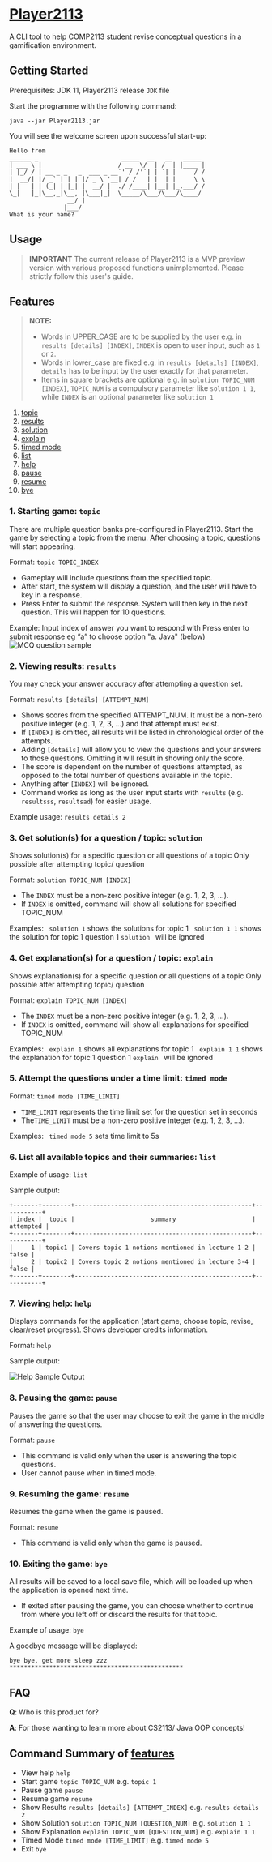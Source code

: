 # [Player2113](https://github.com/AY2324S2-CS2113-F15-1/tp/releases)

A CLI tool to help COMP2113 student revise conceptual questions in a gamification environment.

## Getting Started

Prerequisites: JDK 11, Player2113 release `JDK` file

Start the programme with the following command:

```
java --jar Player2113.jar
```

You will see the welcome screen upon successful start-up:

```
Hello from
______ _                       _____  __   __   _____
| ___ \ |                     / __  \/  | /  | |____ |
| |_/ / | __ _ _   _  ___ _ __`' / /'`| | `| |     / /
|  __/| |/ _` | | | |/ _ \ '__| / /   | |  | |     \ \
| |   | | (_| | |_| |  __/ |  ./ /____| |__| |_.___/ /
\_|   |_|\__,_|\__, |\___|_|  \_____/\___/\___/\____/
                __/ |
               |___/
What is your name?
```
## Usage

> **IMPORTANT**
> The current release of Player2113 is a MVP preview version with various proposed functions unimplemented. Please strictly follow this user's guide.

## Features
> **NOTE:**
> + Words in UPPER_CASE are to be supplied by the user e.g. in `results [details] [INDEX]`, `INDEX` is open to user input, such as `1` or `2`.
> + Words in lower_case are fixed e.g. in `results [details] [INDEX]`, `details` has to be input by the user exactly for that parameter.
> + Items in square brackets are optional
    e.g. in `solution TOPIC_NUM [INDEX]`, `TOPIC_NUM` is a compulsory parameter like `solution 1 1`,
> while `INDEX` is an optional parameter like `solution 1`

1. [topic](#1-starting-game-topic)
2. [results](#2-viewing-results-results)
3. [solution](#3-get-solutions-for-a-question--topic-solution)
4. [explain](#4-get-explanations-for-a-question--topic-explain)
5. [timed mode](#5-attempt-the-questions-under-a-time-limit-timed-mode)
6. [list](#6-list-all-available-topics-and-their-summaries-list)
7. [help](#7-viewing-help-help)
8. [pause](#8-pausing-the-game-pause)
9. [resume](#9-resuming-the-game-resume)
10. [bye](#10-exiting-the-game-bye)

### 1. Starting game: `topic`
There are multiple question banks pre-configured in Player2113.
Start the game by selecting a topic from the menu. 
After choosing a topic, questions will start appearing.

Format: `topic TOPIC_INDEX`

- Gameplay will include questions from the specified topic.
- After start, the system will display a question, and the user will have to key in a response.
- Press Enter to submit the response. System will then key in the next question. This will happen for 10 questions.

Example:
Input index of answer you want to respond with
Press enter to submit response
eg “a” to choose option "a. Java" (below)
![MCQ question sample](./team/img/mcqQuestionType.png)

### 2. Viewing results: `results`

You may check your answer accuracy after attempting a question set. 

Format: `results [details] [ATTEMPT_NUM]`

- Shows scores from the specified ATTEMPT_NUM. It must be a  non-zero positive integer (e.g. 1, 2, 3, …) and that attempt must exist.
- If `[INDEX]` is omitted, all results will be listed in chronological order of the attempts.
- Adding `[details]` will allow you to view the questions and your answers to those questions. Omitting it will result in showing only the score.
- The score is dependent on the number of questions attempted, as opposed to the total number of questions available in the topic.
- Anything after `[INDEX]` will be ignored.
- Command works as long as the user input starts with `results` (e.g. `resultsss`, `resultsad`) for easier usage.

Example usage: `results details 2`

### 3. Get solution(s) for a question / topic: `solution`
Shows solution(s) for a specific question or all questions of a topic
Only possible after attempting topic/ question

Format: `solution TOPIC_NUM [INDEX]`

- The `INDEX` must be a non-zero positive integer (e.g. 1, 2, 3, …).
- If `INDEX` is omitted, command will show all solutions for specified TOPIC_NUM

Examples:
` solution 1` shows the solutions for topic 1
` solution 1 1` shows the solution for topic 1 question 1
` solution  ` will be ignored

### 4. Get explanation(s) for a question / topic: `explain`
Shows explanation(s) for a specific question or all questions of a topic
Only possible after attempting topic/ question

Format: `explain TOPIC_NUM [INDEX]`

- The `INDEX` must be a non-zero positive integer (e.g. 1, 2, 3, …).
- If `INDEX` is omitted, command will show all explanations for specified TOPIC_NUM

Examples:
` explain 1` shows all explanations for topic 1
` explain 1 1` shows the explanation for topic 1 question 1
` explain  ` will be ignored

### 5. Attempt the questions under a time limit: `timed mode`

Format: `timed mode [TIME_LIMIT]`

- `TIME_LIMIT` represents the time limit set for the question set in seconds
- The`TIME_LIMIT` must be a non-zero positive integer (e.g. 1, 2, 3, …).

Examples:
` timed mode 5` sets time limit to 5s

### 6. List all available topics and their summaries: `list`

Example of usage: `list`

Sample output:

```
+-------+--------+-------------------------------------------------+-----------+
| index |  topic |                     summary                     | attempted |
+-------+--------+-------------------------------------------------+-----------+
|     1 | topic1 | Covers topic 1 notions mentioned in lecture 1-2 |     false |
|     2 | topic2 | Covers topic 2 notions mentioned in lecture 3-4 |     false |
+-------+--------+-------------------------------------------------+-----------+
```

### 7. Viewing help: `help`
Displays commands for the application (start game, choose topic, revise, clear/reset progress). 
Shows developer credits information.

Format: `help`

Sample output:

![Help Sample Output](./team/img/ug_usage_help.png)


### 8. Pausing the game: `pause`

Pauses the game so that the user may choose to exit the game in the middle of answering the questions.

Format: `pause`

- This command is valid only when the user is answering the topic questions.
- User cannot pause when in timed mode.

### 9. Resuming the game: `resume`

Resumes the game when the game is paused.

Format: `resume`

- This command is valid only when the game is paused.

### 10. Exiting the game: `bye`

All results will be saved to a local save file, which will be loaded up when the application is opened next time.

- If exited after pausing the game, you can choose whether to continue from where you left off or 
discard the results for that topic.

Example of usage: `bye`

A goodbye message will be displayed:

```
bye bye, get more sleep zzz
************************************************
```

## FAQ

**Q**: Who is this product for?

**A**: For those wanting to learn more about CS2113/ Java OOP concepts!

## Command Summary of [features](#features)

* View help `help`
* Start game `topic TOPIC_NUM` e.g. `topic 1`
* Pause game `pause`
* Resume game `resume`
* Show Results `results [details] [ATTEMPT_INDEX]` e.g. `results details 2`
* Show Solution `solution TOPIC_NUM [QUESTION_NUM]` e.g. `solution 1 1`
* Show Explanation `explain TOPIC_NUM [QUESTION_NUM]` e.g. `explain 1 1`
* Timed Mode `timed mode [TIME_LIMIT]` e.g. `timed mode 5`
* Exit `bye`